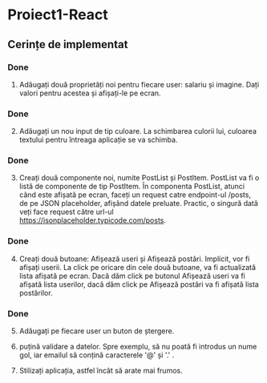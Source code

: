 # Proiect1-React
## Cerințe de implementat

### Done
1. Adăugați două proprietăți noi pentru fiecare user: salariu și imagine. Dați valori pentru acestea și afișați-le pe ecran.

### Done

2. Adăugați un nou input de tip culoare. La schimbarea culorii lui, culoarea textului pentru întreaga aplicație se va schimba.

### Done

3. Creați două componente noi, numite PostList și PostItem. PostList va fi o listă de componente de tip PostItem. În componenta PostList, atunci când este afișată pe ecran, faceți un request catre endpoint-ul /posts, de pe JSON placeholder, afișând datele preluate. Practic, o singură dată veți face request către url-ul https://jsonplaceholder.typicode.com/posts.


### Done

4. Creați două butoane: Afișează useri și Afișează postări. Implicit, vor fi afișați userii. La click pe oricare din cele două butoane, va fi actualizată lista afișată pe ecran. Dacă dăm click pe butonul Afișează useri va fi afișată lista userilor, dacă dăm click pe Afișează postări va fi afișată lista postărilor.

### Done

5. Adăugați pe fiecare user un buton de ștergere.

6.  puțină validare a datelor. Spre exemplu, să nu poată fi introdus un nume gol, iar emailul să conțină caracterele '@' și '.' .

7. Stilizați aplicația, astfel încât să arate mai frumos.